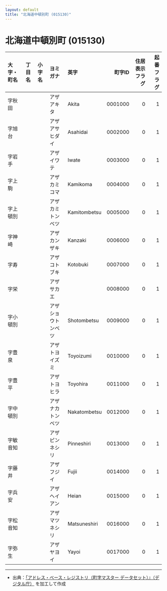```yaml
---
layout: default
title: "北海道中頓別町 (015130)"
---
```


# 北海道中頓別町 (015130)

| 大字・町名 | 丁目名 | 小字名 | ヨミガナ | 英字 | 町字ID | 住居表示フラグ | 起番フラグ |
|:--------|:------|:------|:-----------------|:---------------------|--------:|----------:|--------:|
| 字秋田 |  |  | アザアキタ | Akita | 0001000 | 0 | 1 |
| 字旭台 |  |  | アザアサヒダイ | Asahidai | 0002000 | 0 | 1 |
| 字岩手 |  |  | アザイワテ | Iwate | 0003000 | 0 | 1 |
| 字上駒 |  |  | アザカミコマ | Kamikoma | 0004000 | 0 | 1 |
| 字上頓別 |  |  | アザカミトンベツ | Kamitombetsu | 0005000 | 0 | 1 |
| 字神崎 |  |  | アザカンザキ | Kanzaki | 0006000 | 0 | 1 |
| 字寿 |  |  | アザコトブキ | Kotobuki | 0007000 | 0 | 1 |
| 字栄 |  |  | アザサカエ |  | 0008000 | 0 | 1 |
| 字小頓別 |  |  | アザショウトンベツ | Shotombetsu | 0009000 | 0 | 1 |
| 字豊泉 |  |  | アザトヨイズミ | Toyoizumi | 0010000 | 0 | 1 |
| 字豊平 |  |  | アザトヨヒラ | Toyohira | 0011000 | 0 | 1 |
| 字中頓別 |  |  | アザナカトンベツ | Nakatombetsu | 0012000 | 0 | 1 |
| 字敏音知 |  |  | アザピンネシリ | Pinneshiri | 0013000 | 0 | 1 |
| 字藤井 |  |  | アザフジイ | Fujii | 0014000 | 0 | 1 |
| 字兵安 |  |  | アザヘイアン | Heian | 0015000 | 0 | 1 |
| 字松音知 |  |  | アザマツネシリ | Matsuneshiri | 0016000 | 0 | 1 |
| 字弥生 |  |  | アザヤヨイ | Yayoi | 0017000 | 0 | 1 |

---

- 出典：[「アドレス・ベース・レジストリ（町字マスター データセット）』（デジタル庁）](https://www.digital.go.jp/policies/base_registry_address/) を加工して作成